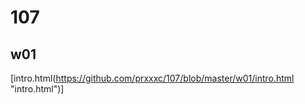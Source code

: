 # 107
## w01
[intro.html(https://github.com/prxxxc/107/blob/master/w01/intro.html "intro.html")]
<!--stackedit_data:
eyJoaXN0b3J5IjpbOTQ1NzExNTU2LDk5NTEyNTQwM119
-->